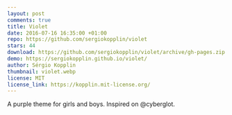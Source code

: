```yaml
---
layout: post
comments: true
title: Violet
date: 2016-07-16 16:35:00 +01:00
repo: https://github.com/sergiokopplin/violet
stars: 44
download: https://github.com/sergiokopplin/violet/archive/gh-pages.zip
demo: https://sergiokopplin.github.io/violet/
author: Sérgio Kopplin
thumbnail: violet.webp
license: MIT
license_link: https://kopplin.mit-license.org/
---
```


A purple theme for girls and boys. Inspired on @cyberglot.
